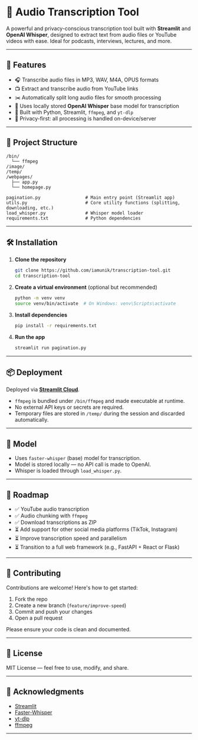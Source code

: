 # 🧠 Audio Transcription Tool

A powerful and privacy-conscious transcription tool built with **Streamlit** and **OpenAI Whisper**, designed to extract text from audio files or YouTube videos with ease. Ideal for podcasts, interviews, lectures, and more.

---

## 🚀 Features

- 🎧 Transcribe audio files in MP3, WAV, M4A, OPUS formats
- 📺 Extract and transcribe audio from YouTube links
- ✂️ Automatically split long audio files for smooth processing
- 💬 Uses locally stored **OpenAI Whisper** base model for transcription
- 🧰 Built with Python, Streamlit, `ffmpeg`, and `yt-dlp`
- 🔐 Privacy-first: all processing is handled on-device/server

---

## 📂 Project Structure

```
/bin/
  └── ffmpeg                  
/image/                      
/temp/                        
/webpages/
  ├── app.py                  
  └── homepage.py             

pagination.py                 # Main entry point (Streamlit app)
utils.py                      # Core utility functions (splitting, downloading, etc.)
load_whisper.py               # Whisper model loader 
requirements.txt              # Python dependencies
```

---

## 🛠 Installation

1. **Clone the repository**  
   ```bash
   git clone https://github.com/iamunik/transcription-tool.git
   cd transcription-tool
   ```

2. **Create a virtual environment** (optional but recommended)  
   ```bash
   python -m venv venv
   source venv/bin/activate  # On Windows: venv\Scripts\activate
   ```

3. **Install dependencies**  
   ```bash
   pip install -r requirements.txt
   ```

4. **Run the app**  
   ```bash
   streamlit run pagination.py
   ```

---

## 📦 Deployment

Deployed via **[Streamlit Cloud](https://streamlit.io/cloud)**.

- `ffmpeg` is bundled under `/bin/ffmpeg` and made executable at runtime.
- No external API keys or secrets are required.
- Temporary files are stored in `/temp/` during the session and discarded automatically.

---

## 🧠 Model

- Uses `faster-whisper` (base) model for transcription.
- Model is stored locally — no API call is made to OpenAI.
- Whisper is loaded through `load_whisper.py`.

---

## 📌 Roadmap

- ✅ YouTube audio transcription
- ✅ Audio chunking with `ffmpeg`
- ✅ Download transcriptions as ZIP
- ⏳ Add support for other social media platforms (TikTok, Instagram)
- ⏳ Improve transcription speed and parallelism
- ⏳ Transition to a full web framework (e.g., FastAPI + React or Flask)

---

## 🤝 Contributing

Contributions are welcome! Here's how to get started:

1. Fork the repo
2. Create a new branch (`feature/improve-speed`)
3. Commit and push your changes
4. Open a pull request

Please ensure your code is clean and documented.

---

## 📃 License

MIT License — feel free to use, modify, and share.

---

## 🙏 Acknowledgments

- [Streamlit](https://streamlit.io)
- [Faster-Whisper](https://github.com/guillaumekln/faster-whisper)
- [yt-dlp](https://github.com/yt-dlp/yt-dlp)
- [ffmpeg](https://ffmpeg.org)

---